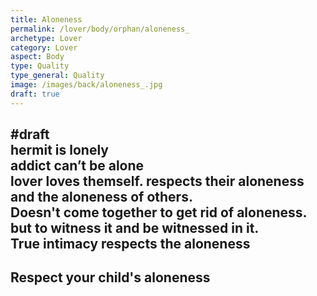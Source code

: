 ```yaml
---
title: Aloneness 
permalink: /lover/body/orphan/aloneness_
archetype: Lover
category: Lover
aspect: Body
type: Quality
type_general: Quality
image: /images/back/aloneness_.jpg
draft: true
---
```

#draft   
hermit is lonely   
addict can’t be alone  
lover loves themself. respects their aloneness and the aloneness of others.   
Doesn't come together to get rid of aloneness. but to witness it and be witnessed in it.   
True intimacy respects the aloneness  
---  
Respect your child's aloneness
---
